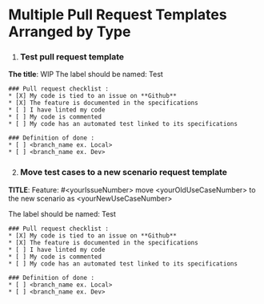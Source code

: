 # Multiple Pull Request Templates Arranged by Type


1. ### Test pull request template
**The title**: WIP
The label should be named: Test
```
### Pull request checklist :
* [X] My code is tied to an issue on **Github** 
* [X] The feature is documented in the specifications
* [ ] I have linted my code
* [ ] My code is commented
* [ ] My code has an automated test linked to its specifications

### Definition of done :
* [ ] <branch_name ex. Local>
* [ ] <branch_name ex. Dev>
```
2. ### Move test cases to a new scenario request template
**TITLE**: Feature: #\<yourIssueNumber\> move \<yourOldUseCaseNumber\> to the new scenario as \<yourNewUseCaseNumber\>

The label should be named: Test
```
### Pull request checklist :
* [X] My code is tied to an issue on **Github** 
* [X] The feature is documented in the specifications
* [ ] I have linted my code
* [ ] My code is commented
* [ ] My code has an automated test linked to its specifications

### Definition of done :
* [ ] <branch_name ex. Local>
* [ ] <branch_name ex. Dev>
```
